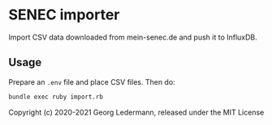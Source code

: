 # SENEC importer

Import CSV data downloaded from mein-senec.de and push it to InfluxDB.

## Usage

Prepare an `.env` file and place CSV files. Then do:

```bash
bundle exec ruby import.rb
```

Copyright (c) 2020-2021 Georg Ledermann, released under the MIT License
